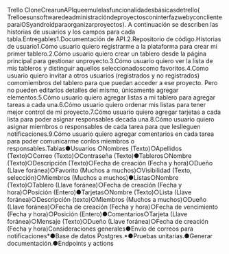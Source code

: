 Trello CloneCrearunAPIqueemulelasfuncionalidadesbásicasdetrello(​TrelloesunsoftwaredeadministracióndeproyectosconinterfazwebyconclienteparaiOSyandroidparaorganizarproyectos). A continuación se describen las historias de usuarios y los campos para cada tabla.Entregables1.Documentación de API.2.Repositorio de código.Historias de usuario1.Cómo usuario quiero registrarme a la plataforma para crear mi primer tablero.2.Cómo usuario quiero crear un tablero desde la página principal para gestionar unproyecto.3.Cómo usuario quiero ver la lista de mis tableros y distinguir aquellos seleccionadoscomo favoritos.4.Como usuario quiero invitar a otros usuarios (registrados y no registrados) comomiembros del tablero para que puedan acceder a ese proyecto. Pero no pueden editarlos detalles del mismo, únicamente agregar elementos.5.Cómo usuario quiero agregar listas a mi tablero para agregar tareas a cada una.6.Cómo usuario quiero ordenar mis listas para tener mejor control de mi proyecto.7.Cómo usuario quiero agregar tarjetas a cada lista para poder asignar responsables decada una.8.Cómo usuario quiero asignar miembros o responsables de cada tarea para que leslleguen notificaciones.9.Cómo usuario quiero agregar comentarios en cada tarea para poder comunicarme conlos miembros o responsables.Tablas●Usuarios
○Nombres (Texto)○Apellidos (Texto)○Correo (Texto)○Contraseña (Texto)●Tableros○Nombre (Texto)○Descripción (Texto)○Fecha de creación (Fecha y hora)○Dueño (Llave foránea)○Favorito (Muchos a muchos)○Visibilidad (Texto, selección)○Miembros (Muchos a muchos)●Listas○Nombre (Texto)○Tablero (Llave foránea)○Fecha de creación (Fecha y hora)○Posición (Entero)●Tarjetas○Nombre (Texto)○Lista (Llave foránea)○Descripción (texto)○Miembros (Muchos a muchos)○Dueño (Llave foránea)○Fecha de creación (Fecha y hora)○Fecha de vencimiento (Fecha y hora)○Posición (Entero)●Comentarios○Tarjeta (Llave foránea)○Mensaje (Texto)○Dueño (Llave foránea)○Fecha de creación (Fecha y hora)Consideraciones generales●Envío de correos para notificaciones*●Base de datos Postgres.*●Pruebas unitarias.●Generar documentación.●Endpoints y actions
